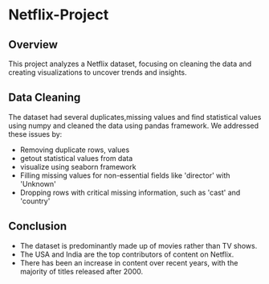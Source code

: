 # Netflix-Project

## Overview
This project analyzes a Netflix dataset, focusing on cleaning the data and creating visualizations to uncover trends and insights.

## Data Cleaning
The dataset had several duplicates,missing values and find statistical values using numpy and cleaned the data using pandas framework. We addressed these issues by:
- Removing duplicate rows, values
- getout statistical values from data
- visualize using seaborn framework
- Filling missing values for non-essential fields like 'director' with 'Unknown'
- Dropping rows with critical missing information, such as 'cast' and 'country'
## Conclusion
- The dataset is predominantly made up of movies rather than TV shows.
- The USA and India are the top contributors of content on Netflix.
- There has been an increase in content over recent years, with the majority of titles released after 2000.
